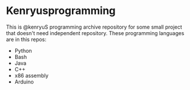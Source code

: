 # Kenryusprogramming
This is @kenryuS programming archive repository for some small project that doesn't need independent repository.
These programming languages are in this repos:

- Python
- Bash
- Java
- C++
- x86 assembly
- Arduino
